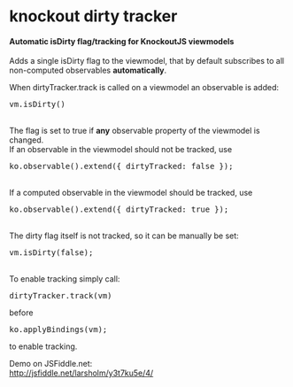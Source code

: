 # knockout dirty tracker
<h4>Automatic isDirty flag/tracking for KnockoutJS viewmodels</h4>

Adds a single isDirty flag to the viewmodel, that by default subscribes to all non-computed observables <b>automatically</b>.<br />

When dirtyTracker.track is called on a viewmodel an  observable is added:<pre>vm.isDirty()</pre><br />
The flag is set to true if <b>any</b> observable property of the viewmodel is changed.<br />
If an observable in the viewmodel should not be tracked, use <pre>ko.observable().extend({ dirtyTracked: false });</pre><br />
If a computed observable in the viewmodel should be tracked, use <pre>ko.observable().extend({ dirtyTracked: true });</pre><br />
The dirty flag itself is not tracked, so it can be manually be set: <pre>vm.isDirty(false);</pre><br />
To enable tracking simply call: <pre>dirtyTracker.track(vm)</pre> before <pre>ko.applyBindings(vm);</pre> to enable tracking.<br />

Demo on JSFiddle.net:<br />
<a href="http://jsfiddle.net/larsholm/y3t7ku5e/4/">http://jsfiddle.net/larsholm/y3t7ku5e/4/</a>
